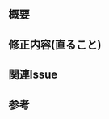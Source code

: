 ## 概要
<!-- どんな内容かざっくり記述 -->

## 修正内容(直ること)
<!-- 直したことを記述 -->

## 関連Issue
<!-- 既存のIssueのリンクを貼る (もしIssueがなかったら今作ろう) -->

## 参考
<!-- 参考情報/リンク（実装上の懸念点や注意点などあれば記載） -->